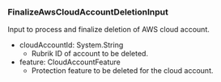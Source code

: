 ### FinalizeAwsCloudAccountDeletionInput
Input to process and finalize deletion of AWS cloud account.

- cloudAccountId: System.String
  - Rubrik ID of account to be deleted.
- feature: CloudAccountFeature
  - Protection feature to be deleted for the cloud account.
